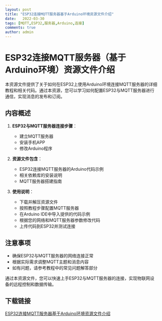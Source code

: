 ```yaml
---
layout: post
title: "ESP32连接MQTT服务器基于Arduino环境资源文件介绍"
date:   2022-03-30
tags: [MQTT,ESP32,服务器,Arduino,连接]
comments: true
author: admin
---
```

# ESP32连接MQTT服务器（基于Arduino环境）资源文件介绍

本资源文件提供了关于如何在ESP32上使用Arduino环境连接MQTT服务器的详细教程和相关代码。通过本资源，您可以学习如何配置ESP32与MQTT服务器进行通信，实现消息的发布和订阅。

## 内容概述

1. **ESP32与MQTT服务器连接步骤**：
   - 建立MQTT服务器
   - 安装手机APP
   - 修改Arduino程序

2. **资源文件包含**：
   - ESP32连接MQTT服务器的Arduino代码示例
   - 相关依赖库的安装说明
   - MQTT服务器搭建指南

3. **使用说明**：
   - 下载并解压资源文件
   - 按照教程步骤配置MQTT服务器
   - 在Arduino IDE中导入提供的代码示例
   - 根据您的网络和MQTT服务器参数修改代码
   - 上传代码到ESP32并测试连接

## 注意事项

- 确保ESP32与MQTT服务器的网络连接正常
- 根据实际需求调整MQTT主题和消息内容
- 如有问题，请参考教程中的常见问题解答部分

通过本资源文件，您可以快速上手ESP32与MQTT服务器的连接，实现物联网设备的远程控制和数据传输。

## 下载链接

[ESP32连接MQTT服务器基于Arduino环境资源文件介绍](https://pan.quark.cn/s/f98c349d1fad)